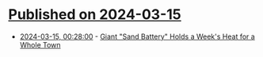 # [Published on 2024-03-15](index.md)

* [2024-03-15, 00:28:00](https://soylentnews.org/article.pl?sid=24/03/13/1452255&from=rss) - [Giant \"Sand Battery\" Holds a Week's Heat for a Whole Town](https://soylentnews.org/article.pl?sid=24/03/13/1452255&from=rss)

